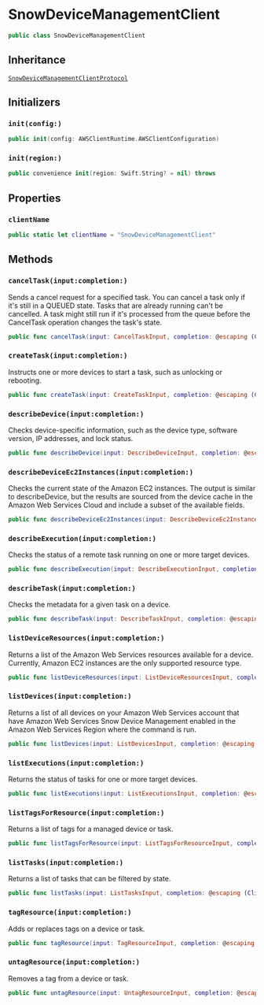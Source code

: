 # SnowDeviceManagementClient

``` swift
public class SnowDeviceManagementClient 
```

## Inheritance

[`SnowDeviceManagementClientProtocol`](/aws-sdk-swift/reference/0.x/AWSSnowDeviceManagement/SnowDeviceManagementClientProtocol)

## Initializers

### `init(config:)`

``` swift
public init(config: AWSClientRuntime.AWSClientConfiguration) 
```

### `init(region:)`

``` swift
public convenience init(region: Swift.String? = nil) throws 
```

## Properties

### `clientName`

``` swift
public static let clientName = "SnowDeviceManagementClient"
```

## Methods

### `cancelTask(input:completion:)`

Sends a cancel request for a specified task. You can cancel a task only if it's still in a QUEUED state. Tasks that are already running can't be cancelled. A task might still run if it's processed from the queue before the CancelTask operation changes the task's state.

``` swift
public func cancelTask(input: CancelTaskInput, completion: @escaping (ClientRuntime.SdkResult<CancelTaskOutputResponse, CancelTaskOutputError>) -> Void)
```

### `createTask(input:completion:)`

Instructs one or more devices to start a task, such as unlocking or rebooting.

``` swift
public func createTask(input: CreateTaskInput, completion: @escaping (ClientRuntime.SdkResult<CreateTaskOutputResponse, CreateTaskOutputError>) -> Void)
```

### `describeDevice(input:completion:)`

Checks device-specific information, such as the device type, software version, IP addresses, and lock status.

``` swift
public func describeDevice(input: DescribeDeviceInput, completion: @escaping (ClientRuntime.SdkResult<DescribeDeviceOutputResponse, DescribeDeviceOutputError>) -> Void)
```

### `describeDeviceEc2Instances(input:completion:)`

Checks the current state of the Amazon EC2 instances. The output is similar to describeDevice, but the results are sourced from the device cache in the Amazon Web Services Cloud and include a subset of the available fields.

``` swift
public func describeDeviceEc2Instances(input: DescribeDeviceEc2InstancesInput, completion: @escaping (ClientRuntime.SdkResult<DescribeDeviceEc2InstancesOutputResponse, DescribeDeviceEc2InstancesOutputError>) -> Void)
```

### `describeExecution(input:completion:)`

Checks the status of a remote task running on one or more target devices.

``` swift
public func describeExecution(input: DescribeExecutionInput, completion: @escaping (ClientRuntime.SdkResult<DescribeExecutionOutputResponse, DescribeExecutionOutputError>) -> Void)
```

### `describeTask(input:completion:)`

Checks the metadata for a given task on a device.

``` swift
public func describeTask(input: DescribeTaskInput, completion: @escaping (ClientRuntime.SdkResult<DescribeTaskOutputResponse, DescribeTaskOutputError>) -> Void)
```

### `listDeviceResources(input:completion:)`

Returns a list of the Amazon Web Services resources available for a device. Currently, Amazon EC2 instances are the only supported resource type.

``` swift
public func listDeviceResources(input: ListDeviceResourcesInput, completion: @escaping (ClientRuntime.SdkResult<ListDeviceResourcesOutputResponse, ListDeviceResourcesOutputError>) -> Void)
```

### `listDevices(input:completion:)`

Returns a list of all devices on your Amazon Web Services account that have Amazon Web Services Snow Device Management enabled in the Amazon Web Services Region where the command is run.

``` swift
public func listDevices(input: ListDevicesInput, completion: @escaping (ClientRuntime.SdkResult<ListDevicesOutputResponse, ListDevicesOutputError>) -> Void)
```

### `listExecutions(input:completion:)`

Returns the status of tasks for one or more target devices.

``` swift
public func listExecutions(input: ListExecutionsInput, completion: @escaping (ClientRuntime.SdkResult<ListExecutionsOutputResponse, ListExecutionsOutputError>) -> Void)
```

### `listTagsForResource(input:completion:)`

Returns a list of tags for a managed device or task.

``` swift
public func listTagsForResource(input: ListTagsForResourceInput, completion: @escaping (ClientRuntime.SdkResult<ListTagsForResourceOutputResponse, ListTagsForResourceOutputError>) -> Void)
```

### `listTasks(input:completion:)`

Returns a list of tasks that can be filtered by state.

``` swift
public func listTasks(input: ListTasksInput, completion: @escaping (ClientRuntime.SdkResult<ListTasksOutputResponse, ListTasksOutputError>) -> Void)
```

### `tagResource(input:completion:)`

Adds or replaces tags on a device or task.

``` swift
public func tagResource(input: TagResourceInput, completion: @escaping (ClientRuntime.SdkResult<TagResourceOutputResponse, TagResourceOutputError>) -> Void)
```

### `untagResource(input:completion:)`

Removes a tag from a device or task.

``` swift
public func untagResource(input: UntagResourceInput, completion: @escaping (ClientRuntime.SdkResult<UntagResourceOutputResponse, UntagResourceOutputError>) -> Void)
```
